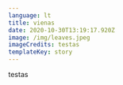 ```yaml
---
language: lt
title: vienas
date: 2020-10-30T13:19:17.920Z
image: /img/leaves.jpeg
imageCredits: testas
templateKey: story
---
```

testas